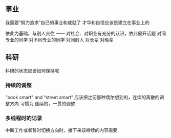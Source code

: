 ## 事业
我需要“努力追求”自己的事业和成就了
才华和自信应该是建立在事业上的

依此为基础，与别人交往 —— 对社会、对职业有充分的认识，依此展开话题
对同专业的同学
对不同专业的同学
对同龄人
对长辈
对晚辈

## 科研
科研的状态应该如何保持呢
### 持续的调整
"book smart" and “street smart”
应该把之前那种偶尔想到的，连续的离散的调整方向
习惯为  连续的，一贯的调整
### 多线程时的记录
中断工作或者暂时切换方向时，接下来该继续的内容需要
<!--stackedit_data:
eyJoaXN0b3J5IjpbMTQ1MjMyMjQ0NV19
-->